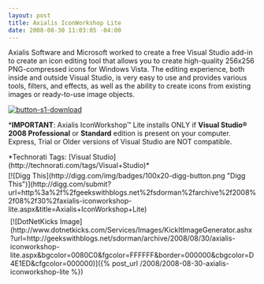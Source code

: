 ```yaml
---
layout: post
title: Axialis IconWorkshop Lite
date: 2008-08-30 11:03:05 -04:00
---
```


Axialis Software and Microsoft worked to create a free Visual Studio add-in to create an icon editing tool that allows you to create high-quality 256x256 PNG-compressed icons for Windows Vista. The editing experience, both inside and outside Visual Studio, is very easy to use and provides various tools, filters, and effects, as well as the ability to create icons from existing images or ready-to-use image objects.

[![button-s1-download](http://gwb.blob.core.windows.net/sdorman/WindowsLiveWriter/AxialisIconWorkshopLite_9974/button-s1-download_6.gif "button-s1-download")](http://www.axialis.com/download/iwlite.html) 

***IMPORTANT**: Axialis IconWorkshop™ Lite installs ONLY if **Visual Studio® 2008 Professional** or **Standard** edition is present on your computer. Express, Trial or Older versions of Visual Studio are NOT compatible.


<div style="PADDING-BOTTOM: 0px; MARGIN: 0px; PADDING-LEFT: 0px; PADDING-RIGHT: 0px; DISPLAY: inline; FLOAT: none; PADDING-TOP: 0px" id="scid:0767317B-992E-4b12-91E0-4F059A8CECA8:cff6611e-d709-41d2-a53a-83e599a01f51" class="wlWriterSmartContent">*Technorati Tags: [Visual Studio](http://technorati.com/tags/Visual+Studio)*</div>
<div style="TEXT-ALIGN: left; PADDING-BOTTOM: 4px; MARGIN: 0px; PADDING-LEFT: 0px; PADDING-RIGHT: 0px; PADDING-TOP: 4px" class="wlWriterHeaderFooter">[![Digg This](http://digg.com/img/badges/100x20-digg-button.png "Digg This")](http://digg.com/submit?url=http%3a%2f%2fgeekswithblogs.net%2fsdorman%2farchive%2f2008%2f08%2f30%2faxialis-iconworkshop-lite.aspx&title=Axialis+IconWorkshop+Lite)</div>
<div style="TEXT-ALIGN: left; PADDING-BOTTOM: 4px; MARGIN: 0px; PADDING-LEFT: 4px; PADDING-RIGHT: 4px; PADDING-TOP: 4px" class="wlWriterHeaderFooter">[![DotNetKicks Image](http://www.dotnetkicks.com/Services/Images/KickItImageGenerator.ashx?url=http://geekswithblogs.net/sdorman/archive/2008/08/30/axialis-iconworkshop-lite.aspx&bgcolor=0080C0&fgcolor=FFFFFF&border=000000&cbgcolor=D4E1ED&cfgcolor=000000)]({% post_url /2008/2008-08-30-axialis-iconworkshop-lite %})</div>
